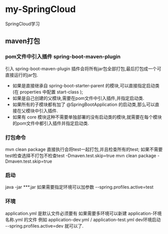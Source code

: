 # my-SpringCloud
SpringCloud学习

## maven打包 ##
### pom文件中引入插件 spring-boot-maven-plugin ###

引入 spring-boot-maven-plugin 插件会将所有jar包全部打包,最后打包成一个可直接运行的jar包.

 - 如果是直接继承自 spring-boot-starter-parent 的模块,可以直接指定启动类(在 properties 中配置 start-class );
 - 如果是自己创建的父模块,需要在pom文件中引入插件,并指定启动类.
  - 如果所有的子模块都有加了 @SpringBootApplication 的启动类,那么可以直接在父模块中引入插件.
  - 如果有 core 模块这种不需要单独部署的没有启动类的模块,就需要在每个模块的pom文件中都引入插件并指定启动类.

### 打包命令 #
mvn clean package
直接执行会将test一起打包,并且检查所有的test;
如果不需要test检查选择不打包不检查test  -Dmaven.test.skip=true
mvn clean package -Dmaven.test.skip=true

### 启动 #
java -jar ***.jar
如果需要指定环境可以加参数 --spring.profiles.active=test

### 环境 #
application.yml 是默认文件必须要有
如果需要多环境可以新建 application-环境名称.yml 的文件
例如 application-dev.yml / application-test.yml
dev环境启动 --spring.profiles.active=dev 就可以了.
